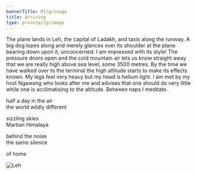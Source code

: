 ```yaml
---
bannerTitle: Pilgrimage
title: Arriving
type: prose/pilgrimage
---
```



The plane lands in Leh, the capital of Ladakh, and taxis along the
runway. A big dog lopes along and merely glances over its shoulder
at the plane bearing down upon it, unconcerned. I am impressed with
its style! The pressure doors open and the cold mountain air lets us
know straight away that we are really high above sea level, some
3500 metres. By the time we have walked over to the terminal the
high altitude starts to make its effects known. My legs feel very
heavy but my head is helium light. I am met by my host Ngawang who
looks after me and advises that one should do very little while one
is acclimatising to the altitude. Between naps I meditate.

half a day in the air  
the world wildly different  

sizzling skies  
Martian Himalaya

behind the noise  
the same silence

of home


![Leh](/images/pilg1/pilg01a.jpg)

